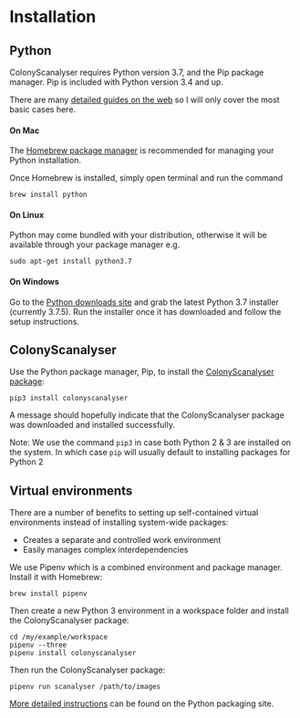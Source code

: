 # Installation
## Python
ColonyScanalyser requires Python version 3.7, and the Pip package manager. Pip is included with Python version 3.4 and up.

There are many [detailed guides on the web](https://docs.python-guide.org/starting/installation/) so I will only cover the most basic cases here.
#### On Mac
The [Homebrew package manager](https://brew.sh/) is recommended for managing your Python installation.

Once Homebrew is installed, simply open terminal and run the command
```
brew install python
```
#### On Linux
Python may come bundled with your distribution, otherwise it will be available through your package manager e.g.
```
sudo apt-get install python3.7
```
#### On Windows
Go to the [Python downloads site](https://www.python.org/downloads/windows/) and grab the latest Python 3.7 installer (currently 3.7.5). Run the installer once it has downloaded and follow the setup instructions.

## ColonyScanalyser
Use the Python package manager, Pip, to install the [ColonyScanalyser package](https://pypi.org/project/colonyscanalyser/):
```
pip3 install colonyscanalyser
```
A message should hopefully indicate that the ColonyScanalyser package was downloaded and installed successfully.

Note: We use the command `pip3` in case both Python 2 & 3 are installed on the system. In which case `pip` will usually default to installing packages for Python 2

## Virtual environments
There are a number of benefits to setting up self-contained virtual environments instead of installing system-wide packages:

- Creates a separate and controlled work environment
- Easily manages complex interdependencies

We use Pipenv which is a combined environment and package manager. Install it with Homebrew:
```
brew install pipenv
```
Then create a new Python 3 environment in a workspace folder and install the ColonyScanalyser package:
```
cd /my/example/workspace
pipenv --three
pipenv install colonyscanalyser
```
Then run the ColonyScanalyser package:
```
pipenv run scanalyser /path/to/images
```

[More detailed instructions](https://packaging.python.org/tutorials/managing-dependencies/) can be found on the Python packaging site.
